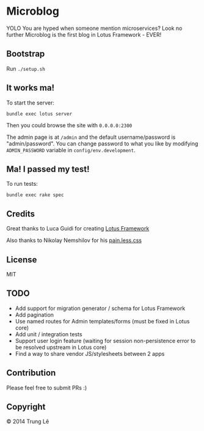 # Microblog

YOLO You are hyped when someone mention microservices?
Look no further Microblog is the first blog in Lotus Framework - EVER!

## Bootstrap

Run `./setup.sh`

## It works ma!

To start the server:

```
bundle exec lotus server
```

Then you could browse the site with `0.0.0.0:2300`

The admin page is at `/admin` and the default username/password is "admin/password". You can change
password to what you like by modifying `ADMIN_PASSWORD` variable in `config/env.development`.

## Ma! I passed my test!

To run tests:

```
bundle exec rake spec
```

## Credits

Great thanks to Luca Guidi for creating [Lotus Framework](http://lotusrb.org)

Also thanks to Nikolay Nemshilov for his [pain.less.css](https://github.com/MadRabbit/pain.less.css)

## License

MIT

## TODO

* Add support for migration generator / schema for Lotus Framework
* Add pagination
* Use named routes for Admin templates/forms (must be fixed in Lotus core)
* Add unit / integration tests
* Support user login feature (waiting for session non-persistence error to be resolved upstream in Lotus core)
* Find a way to share vendor JS/stylesheets between 2 apps

## Contribution

Please feel free to submit PRs :)

## Copyright

© 2014 Trung Lê
